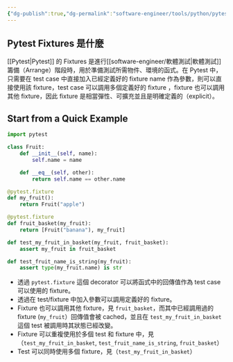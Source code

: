 ```yaml
---
{"dg-publish":true,"dg-permalink":"software-engineer/tools/python/pytest/Pytest.fixture","permalink":"/software-engineer/tools/python/pytest/Pytest.fixture/","title":"Pytest.fixture"}
---
```


## Pytest Fixtures 是什麼
[[Pytest\|Pytest]] 的 Fixtures 是進行[[software-engineer/軟體測試\|軟體測試]]籌備（Arrange）階段時，用於準備測試所需物件、環境的函式。在 Pytest 中，只需要在 test case 中直接加入已經定義好的 fixture name 作為參數，則可以直接使用該 fixture，test case 可以調用多個定義好的 fixture ，fixture	 也可以調用其他 fixture，因此 fixture 是相當彈性、可擴充並且是明確定義的（explicit）。

## Start from a Quick Example
```python
import pytest

class Fruit:
    def __init__(self, name):
        self.name = name

    def __eq__(self, other):
        return self.name == other.name

@pytest.fixture
def my_fruit():
    return Fruit("apple")

@pytest.fixture
def fruit_basket(my_fruit):
    return [Fruit("banana"), my_fruit]

def test_my_fruit_in_basket(my_fruit, fruit_basket):
    assert my_fruit in fruit_basket

def test_fruit_name_is_string(my_fruit):
    assert type(my_fruit.name) is str
````
- 透過 `pytest.fixture` 這個 decorator 可以將函式中的回傳值作為 test case 可以使用的 fixture。
- 透過在 test/fixture 中加入參數可以調用定義好的 fixture。
- Fixture 也可以調用其他 fixture，見 `fruit_basket`，而其中已經調用過的 fixture (`my_fruit`）回傳值會被 cached，並且在 `test_my_fruit_in_basket` 這個 test 被調用時其狀態已經改變。
- Fixture 可以重複使用於多個 test 和 fixture 中，見（`test_my_fruit_in_basket`, `test_fruit_name_is_string`, `fruit_basket`）
- Test 可以同時使用多個 fixture，見（`test_my_fruit_in_basket`）